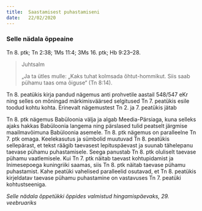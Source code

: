 ```yaml
---
title:  Saastamisest puhastamiseni
date:   22/02/2020
---
```


### Selle nädala õppeaine
Tn 8. ptk; Tn 2:38; 1Ms 11:4; 3Ms 16. ptk; Hb 9:23–28.

> <p>Juhtsalm</p>
> „Ja ta ütles mulle: „Kaks tuhat kolmsada õhtut-hommikut. Siis saab pühamu taas oma õiguse“ (Tn 8:14).

Tn 8. peatükis kirja pandud nägemus anti prohvetile aastail 548/547 eKr ning selles on mõningad märkimisväärsed selgitused Tn 7. peatükis esile toodud kohtu kohta. Erinevalt nägemustest Tn 2. ja 7. peatükis jätab  

Tn 8. ptk nägemus Babüloonia välja ja algab Meedia-Pärsiaga, kuna selleks ajaks hakkas Babüloonia langema ning pärslased tulid peatselt järgmise maailmavõimuna Babüloonia asemele. Tn 8. ptk nägemus on paralleelne Tn 7. ptk omaga. Keelekasutus ja sümbolid muutuvad Tn 8. peatükis sellepärast, et tekst räägib taevasest lepituspäevast ja suunab tähelepanu taevase pühamu puhastamisele. Seega panustab Tn 8. ptk oluliselt taevase pühamu vaatlemisele. Kui Tn 7. ptk näitab taevast kohtupidamist ja Inimesepoega kuningriiki saamas, siis Tn 8. ptk näitab taevase pühamu puhastamist. Kahe peatüki vahelised paralleelid osutavad, et Tn 8. peatükis kirjeldatav taevase pühamu puhastamine on vastavuses Tn 7. peatüki kohtustseeniga.

_Selle nädala õppetükki õppides valmistud hingamispäevaks, 29. veebruariks_
